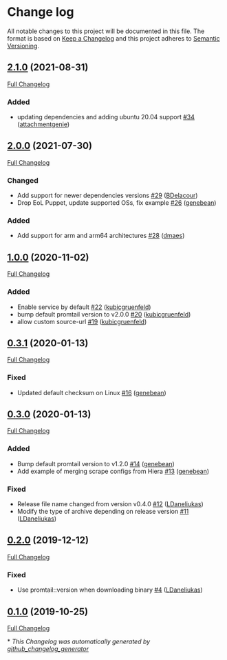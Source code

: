 # Change log

All notable changes to this project will be documented in this file. The format is based on [Keep a Changelog](http://keepachangelog.com/en/1.0.0/) and this project adheres to [Semantic Versioning](http://semver.org).

## [2.1.0](https://github.com/grafana/puppet-promtail/tree/2.1.0) (2021-08-31)

[Full Changelog](https://github.com/grafana/puppet-promtail/compare/2.0.0...2.1.0)

### Added

- updating dependencies and adding ubuntu 20.04 support [\#34](https://github.com/grafana/puppet-promtail/pull/34) ([attachmentgenie](https://github.com/attachmentgenie))

## [2.0.0](https://github.com/grafana/puppet-promtail/tree/2.0.0) (2021-07-30)

[Full Changelog](https://github.com/grafana/puppet-promtail/compare/1.0.0...2.0.0)

### Changed

- Add support for newer dependencies versions [\#29](https://github.com/grafana/puppet-promtail/pull/29) ([BDelacour](https://github.com/BDelacour))
- Drop EoL Puppet, update supported OSs, fix example [\#26](https://github.com/grafana/puppet-promtail/pull/26) ([genebean](https://github.com/genebean))

### Added

- Add support for arm and arm64 architectures [\#28](https://github.com/grafana/puppet-promtail/pull/28) ([dmaes](https://github.com/dmaes))

## [1.0.0](https://github.com/grafana/puppet-promtail/tree/1.0.0) (2020-11-02)

[Full Changelog](https://github.com/grafana/puppet-promtail/compare/0.3.1...1.0.0)

### Added

- Enable service by default [\#22](https://github.com/grafana/puppet-promtail/pull/22) ([kubicgruenfeld](https://github.com/kubicgruenfeld))
- bump default promtail version to v2.0.0 [\#20](https://github.com/grafana/puppet-promtail/pull/20) ([kubicgruenfeld](https://github.com/kubicgruenfeld))
- allow custom source-url [\#19](https://github.com/grafana/puppet-promtail/pull/19) ([kubicgruenfeld](https://github.com/kubicgruenfeld))

## [0.3.1](https://github.com/grafana/puppet-promtail/tree/0.3.1) (2020-01-13)

[Full Changelog](https://github.com/grafana/puppet-promtail/compare/0.3.0...0.3.1)

### Fixed

- Updated default checksum on Linux [\#16](https://github.com/grafana/puppet-promtail/pull/16) ([genebean](https://github.com/genebean))

## [0.3.0](https://github.com/grafana/puppet-promtail/tree/0.3.0) (2020-01-13)

[Full Changelog](https://github.com/grafana/puppet-promtail/compare/0.2.0...0.3.0)

### Added

- Bump default promtail version to v1.2.0 [\#14](https://github.com/grafana/puppet-promtail/pull/14) ([genebean](https://github.com/genebean))
- Add example of merging scrape configs from Hiera [\#13](https://github.com/grafana/puppet-promtail/pull/13) ([genebean](https://github.com/genebean))

### Fixed

- Release file name changed from version v0.4.0 [\#12](https://github.com/grafana/puppet-promtail/pull/12) ([LDaneliukas](https://github.com/LDaneliukas))
- Modify the type of archive depending on release version [\#11](https://github.com/grafana/puppet-promtail/pull/11) ([LDaneliukas](https://github.com/LDaneliukas))

## [0.2.0](https://github.com/grafana/puppet-promtail/tree/0.2.0) (2019-12-12)

[Full Changelog](https://github.com/grafana/puppet-promtail/compare/0.1.0...0.2.0)

### Fixed

- Use promtail::version when downloading binary [\#4](https://github.com/grafana/puppet-promtail/pull/4) ([LDaneliukas](https://github.com/LDaneliukas))

## [0.1.0](https://github.com/grafana/puppet-promtail/tree/0.1.0) (2019-10-25)

[Full Changelog](https://github.com/grafana/puppet-promtail/compare/078e989dfcf59780852b56f2192f85e739367d7e...0.1.0)



\* *This Changelog was automatically generated by [github_changelog_generator](https://github.com/github-changelog-generator/github-changelog-generator)*
